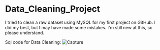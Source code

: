 # Data_Cleaning_Project
I tried to clean a raw dataset using MySQL for my first project on GitHub.
I did my best, but I may have made some mistakes. 
I'm still new at this, so please understand.


Sql code for Data Cleaning:
![Capture](https://github.com/user-attachments/assets/a5be1d19-baed-4a71-96b3-ef9160f85816)
